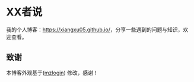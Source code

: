 # XX者说

我的个人博客：<https://xiangxu05.github.io/>，分享一些遇到的问题与知识，欢迎查看。

## 致谢

本博客外观基于([mzlogin](https://github.com/mzlogin/mzlogin.github.io)) 修改，感谢！


